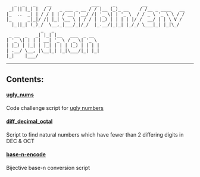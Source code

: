        _  _   _    __               ___     _          __
     _| || |_| |  / /   _ ___ _ __ / / |__ (_)_ __    / /__ _ ____   __
    |_  ..  _| | / / | | / __| '__/ /| '_ \| | '_ \  / / _ \ '_ \ \ / /
    |_      _|_|/ /| |_| \__ \ | / / | |_) | | | | |/ /  __/ | | \ V /
      |_||_| (_)_/  \__,_|___/_|/_/  |_.__/|_|_| |_/_/ \___|_| |_|\_/
                 _   _
     _ __  _   _| |_| |__   ___  _ __
    | '_ \| | | | __| '_ \ / _ \| '_ \
    | |_) | |_| | |_| | | | (_) | | | |
    | .__/ \__, |\__|_| |_|\___/|_| |_|
    |_|    |___/

----

## Contents:

#### [ugly_nums](ugly_nums.py)
Code challenge script for [ugly numbers](http://www.codeeval.com/public_sc/42/)

#### [diff_decimal_octal](diff_decimal_octal.py)
Script to find natural numbers which have fewer than 2 differing digits in DEC & OCT

#### [base-n-encode](base-n-encode.py)
Bijective base-n conversion script
